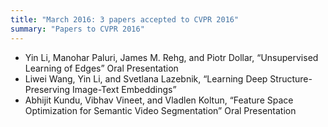 ```yaml
---
title: "March 2016: 3 papers accepted to CVPR 2016"
summary: "Papers to CVPR 2016"
---
```

* Yin Li, Manohar Paluri, James M. Rehg, and Piotr Dollar, “Unsupervised Learning of Edges” Oral Presentation
* Liwei Wang, Yin Li, and Svetlana Lazebnik, “Learning Deep Structure-Preserving Image-Text Embeddings”
* Abhijit Kundu, Vibhav Vineet, and Vladlen Koltun, “Feature Space Optimization for Semantic Video Segmentation” Oral Presentation

